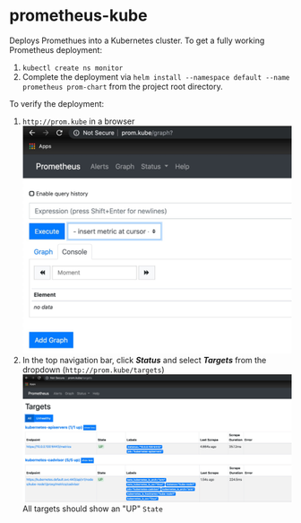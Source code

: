 # prometheus-kube

Deploys Promethues into a Kubernetes cluster. To get a fully working Prometheus deployment:

1. `kubectl create ns monitor`
2. Complete the deployment via `helm install --namespace default --name prometheus prom-chart` from the project root directory.

To verify the deployment:

1. `http://prom.kube` in a browser
![Prometheus expression graphing tab](./docs/prom.kube-graph.jpg)
1. In the top navigation bar, click ***Status*** and select ***Targets*** from the dropdown (`http://prom.kube/targets`) 
![Prometheus expression graphing tab](./docs/prom.kube-targets.jpg)
    All targets should show an "UP" `State`

